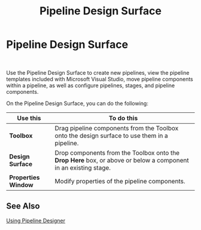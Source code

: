 ﻿---
title: Pipeline Design Surface
TOCTitle: Pipeline Design Surface
ms:assetid: eedf81f3-3209-44c9-8ee5-1ca826e5cabb
ms:mtpsurl: https://msdn.microsoft.com/library/Aa561810(v=BTS.80)
ms:contentKeyID: 51533260
ms.date: 08/30/2017
mtps_version: v=BTS.80
f1_keywords:
- bts10.pipelines.design.surface
---

# Pipeline Design Surface

 

Use the Pipeline Design Surface to create new pipelines, view the pipeline templates included with Microsoft Visual Studio, move pipeline components within a pipeline, as well as configure pipelines, stages, and pipeline components.

On the Pipeline Design Surface, you can do the following:

<table>
<thead>
<tr class="header">
<th>Use this</th>
<th>To do this</th>
</tr>
</thead>
<tbody>
<tr class="odd">
<td><strong>Toolbox</strong></td>
<td>Drag pipeline components from the Toolbox onto the design surface to use them in a pipeline.</td>
</tr>
<tr class="even">
<td><strong>Design Surface</strong></td>
<td>Drop components from the Toolbox onto the <strong>Drop Here</strong> box, or above or below a component in an existing stage.</td>
</tr>
<tr class="odd">
<td><strong>Properties Window</strong></td>
<td>Modify properties of the pipeline components.</td>
</tr>
</tbody>
</table>


## See Also

[Using Pipeline Designer](https://msdn.microsoft.com/library/aa578392\(v=bts.80\))

